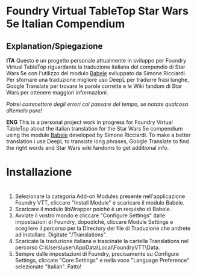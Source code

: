 # Foundry Virtual TableTop Star Wars 5e Italian Compendium


## **Explanation/Spiegazione**

**ITA**
Questo è un progetto personale attualmente in sviluppo per Foundry Virtual TableTop riguardante la traduzione italiana del compendio di Star Wars 5e con l'utilizzo del modulo [Babele](https://gitlab.com/riccisi/foundryvtt-babele) sviluppato da Simone Ricciardi. Per sfornare una traduzione migliore uso DeepL per tradurre frasi lunghe, Google Translate per trovare le parole corrette e le Wiki fandom di Star Wars per ottenere maggiori informazioni. 

*Potrei commettere degli errori col passare del tempo, se notate qualcosa ditemelo pure!*

**ENG**
This is a personal project work in progress for Foundry Virtual TableTop about the italian translation for the Star Wars 5e compendium using the module [Babele](https://gitlab.com/riccisi/foundryvtt-babele) developed by Simone Ricciardi. To make a better translation i use DeepL to translate long phrases, Google Translate to find the right words and Star Wars wiki fandoms to get additional info. 


## <h1>Installazione<h1>
1. Selezionare la categoria Add-on Modules presente nell'applicazione Foundry VTT, cliccare "Install Module" e scaricare il modulo Babele.
2. Scaricare il modulo libWrapper poiché è un requisito di Babele.
3. Avviate il vostro mondo e cliccare "Configure Settings" dalle impostazioni di Foundry, dopodiché, cliccare Module Settings e scegliere il percorso per la Directory dei file di Traduzione che andrete ad installare. Digitate "/Translations".
4. Scaricate la traduzione italiana e trascinate la cartella Translations nel percorso C:\Users\user\AppData\Local\FoundryVTT\Data.
5. Sempre dalle impostazioni di Foundry, precisamente su Configure Settings, cliccate "Core Settings" e nella voce "Language Preference" selezionate "Italian". Fatto!
